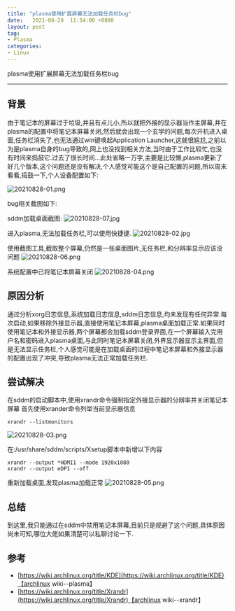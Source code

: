 ```yaml
---
title: "plasma使用扩展屏幕无法加载任务栏bug"
date:   2021-08-28  11:54:00 +0800
layout: post
tag:
- Plasma
categories:
- Linux
---
```


plasma使用扩展屏幕无法加载任务栏bug

------
## 背景
由于笔记本的屏幕过于垃圾,并且有点儿小,所以就把外接的显示器当作主屏幕,并在plasma的配置中将笔记本屏幕关闭,然后就会出现一个玄学的问题,每次开机进入桌面,任务栏消失了,也无法通过win键唤起Application Launcher,这就很尴尬,之前以为是plasma自身的bug导致的,网上也没找到相关方法,当时由于工作比较忙,也没有时间来捣鼓它.过去了很长时间...此处省略一万字,主要是比较懒,plasma更新了好几个版本,这个问题还是没有解决,个人感觉可能这个是自己配置的问题,所以周末看看,捣鼓一下,个人设备配置如下:

![20210828-01.png](/images/20210828-01.png)

bug相关截图如下:

sddm加载桌面截图:
![20210828-07.jpg](/images/20210828-07.jgp)

进入plasma,无法加载任务栏,可以使用快捷键.
![20210828-02.jpg](/images/20210828-02.jpg)

使用截图工具,截取整个屏幕,仍然是一张桌面图片,无任务栏,和分辨率显示应该没问题
![20210828-06.png](/images/20210828-06.png)

系统配置中已将笔记本屏幕关闭
![20210828-04.png](/images/20210828-04.png)

## 原因分析
通过分析xorg日志信息,系统加载日志信息,sddm日志信息,均未发现有任何异常.每次启动,如果移除外接显示器,直接使用笔记本屏幕,plasma桌面加载正常.如果同时使用笔记本和外接显示器,两个屏幕都会加载sddm登录界面,在一个屏幕输入完用户名和密码进入plasma桌面,与此同时笔记本屏幕关闭,外界显示器显示主界面,但是无法显示任务栏,个人感觉可能是在加载桌面的过程中笔记本屏幕和外接显示器的配置出现了冲突,导致plasma无法正常加载任务栏.

## 尝试解决
在sddm的启动脚本中,使用xrandr命令强制指定外接显示器的分辨率并关闭笔记本屏幕
首先使用xrander命令列举当前显示器信息
```
xrandr --listmonitors
```
![20210828-03.png](/images/20210828-03.png)

在:/usr/share/sddm/scripts/Xsetup脚本中新增以下内容
```
xrandr --output *HDMI1 --mode 1920x1080
xrandr --output eDP1 --off
```
重新加载桌面,发现plasma加载正常
![20210828-05.png](/images/20210828-05.png)

## 总结
到这里,我只能通过在sddm中禁用笔记本屏幕,目前只是规避了这个问题,具体原因尚未可知,哪位大佬如果清楚可以私聊讨论一下.

## 参考
- [https://wiki.archlinux.org/title/KDE](https://wiki.archlinux.org/title/KDE)【archlinux wiki--plasma】
- [https://wiki.archlinux.org/title/Xrandr](https://wiki.archlinux.org/title/Xrandr)【archlinux wiki--xrandr】
